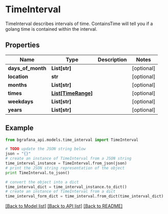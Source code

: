 # TimeInterval

TimeInterval describes intervals of time. ContainsTime will tell you if a golang time is contained within the interval.

## Properties
Name | Type | Description | Notes
------------ | ------------- | ------------- | -------------
**days_of_month** | **List[str]** |  | [optional] 
**location** | **str** |  | [optional] 
**months** | **List[str]** |  | [optional] 
**times** | [**List[TimeRange]**](TimeRange.md) |  | [optional] 
**weekdays** | **List[str]** |  | [optional] 
**years** | **List[str]** |  | [optional] 

## Example

```python
from bgrafana_api.models.time_interval import TimeInterval

# TODO update the JSON string below
json = "{}"
# create an instance of TimeInterval from a JSON string
time_interval_instance = TimeInterval.from_json(json)
# print the JSON string representation of the object
print TimeInterval.to_json()

# convert the object into a dict
time_interval_dict = time_interval_instance.to_dict()
# create an instance of TimeInterval from a dict
time_interval_form_dict = time_interval.from_dict(time_interval_dict)
```
[[Back to Model list]](../README.md#documentation-for-models) [[Back to API list]](../README.md#documentation-for-api-endpoints) [[Back to README]](../README.md)


